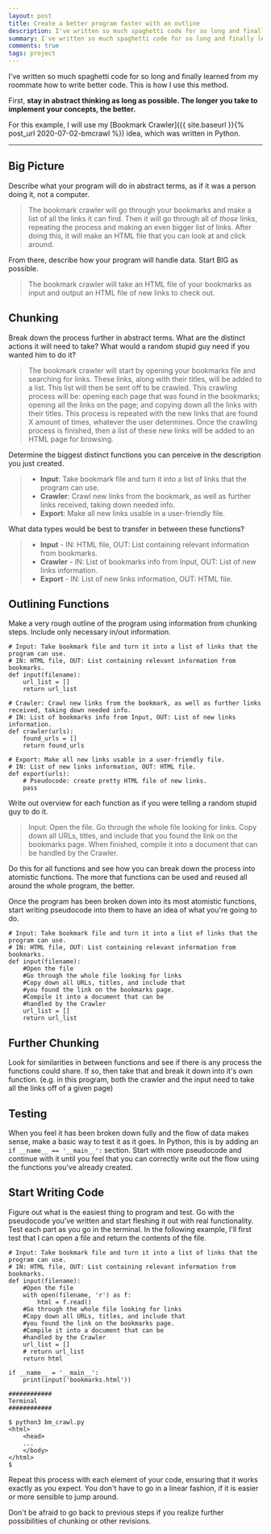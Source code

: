 ```yaml
---
layout: post
title: Create a better program faster with an outline
description: I've written so much spaghetti code for so long and finally learned from my roommate how to write better code. This is how I use this method.
summary: I've written so much spaghetti code for so long and finally learned from my roommate how to write better code. This is how I use this method.
comments: true
tags: project
---
```


I've written so much spaghetti code for so long and finally learned from my roommate how to write better code. This is how I use this method.

First, **stay in abstract thinking as long as possible. The longer you take to implement your concepts, the better.**

For this example, I will use my [Bookmark Crawler]({{ site.baseurl }}{% post_url 2020-07-02-bmcrawl %}) idea, which was written in Python.

---

Big Picture
---

Describe what your program will do in abstract terms, as if it was a person doing it, not a computer.

>The bookmark crawler will go through your bookmarks and make a list of all the links it can find. Then it will go through all of *those* links, repeating the process and making an even bigger list of links. After doing this, it will make an HTML file that you can look at and click around.

From there, describe how your program will handle data. Start BIG as possible.

>The bookmark crawler will take an HTML file of your bookmarks as input and output an HTML file of new links to check out.

Chunking
---

Break down the process further in abstract terms. What are the distinct actions it will need to take? What would a random stupid guy need if you wanted him to do it?

>The bookmark crawler will start by opening your bookmarks file and searching for links. These links, along with their titles, will be added to a list. This list will then be sent off to be crawled. This crawling process will be: opening each page that was found in the bookmarks; opening all the links on the page; and copying down all the links with their titles. This process is repeated with the new links that are found X amount of times, whatever the user determines. Once the crawling process is finished, then a list of these new links will be added to an HTML page for browsing.

Determine the biggest distinct functions you can perceive in the description you just created.

> * **Input**: Take bookmark file and turn it into a list of links that the program can use.
> * **Crawler**: Crawl new links from the bookmark, as well as further links received, taking down needed info.
> * **Export**: Make all new links usable in a user-friendly file.

What data types would be best to transfer in between these functions?

> * **Input** - IN: HTML file, OUT: List containing relevant information from bookmarks.
> * **Crawler** - IN: List of bookmarks info from Input, OUT: List of new links information.
> * **Export** - IN: List of new links information, OUT: HTML file.

Outlining Functions
---

Make a very rough outline of the program using information from chunking steps. Include only necessary in/out information.
	
```
# Input: Take bookmark file and turn it into a list of links that the program can use.
# IN: HTML file, OUT: List containing relevant information from bookmarks.
def input(filename):
	url_list = []
	return url_list
	
# Crawler: Crawl new links from the bookmark, as well as further links received, taking down needed info.
# IN: List of bookmarks info from Input, OUT: List of new links information.
def crawler(urls):
	found_urls = []
	return found_urls
	
# Export: Make all new links usable in a user-friendly file.
# IN: List of new links information, OUT: HTML file.
def export(urls):
	# Pseudocode: create pretty HTML file of new links.
	pass
```
		
Write out overview for each function as if you were telling a random stupid guy to do it.

> Input: Open the file. Go through the whole file looking for links. Copy down all URLs, titles, and include that you found the link on the bookmarks page. When finished, compile it into a document that can be handled by the Crawler.

Do this for all functions and see how you can break down the process into atomistic functions. The more that functions can be used and reused all around the whole program, the better.

Once the program has been broken down into its most atomistic functions, start writing pseudocode into them to have an idea of what you're going to do.

```
# Input: Take bookmark file and turn it into a list of links that the program can use.
# IN: HTML file, OUT: List containing relevant information from bookmarks.
def input(filename):
	#Open the file
	#Go through the whole file looking for links
	#Copy down all URLs, titles, and include that
	#you found the link on the bookmarks page.
	#Compile it into a document that can be 
	#handled by the Crawler
	url_list = []
	return url_list
```

Further Chunking
---
		
Look for similarities in between functions and see if there is any process the functions could share. If so, then take that and break it down into it's own function. (e.g. in this program, both the crawler and the input need to take all the links off of a given page)

Testing
---
When you feel it has been broken down fully and the flow of data makes sense, make a basic way to test it as it goes. In Python, this is by adding an ```if __name__ == '__main__':``` section. Start with more pseudocode and continue with it until you feel that you can correctly write out the flow using the functions you've already created.

Start Writing Code
---
Figure out what is the easiest thing to program and test. Go with the pseudocode you've written and start fleshing it out with real functionality. Test each part as you go in the terminal. In the following example, I'll first test that I can open a file and return the contents of the file.

```
# Input: Take bookmark file and turn it into a list of links that the program can use.
# IN: HTML file, OUT: List containing relevant information from bookmarks.
def input(filename):
	#Open the file
	with open(filename, 'r') as f:
		html = f.read()
	#Go through the whole file looking for links
	#Copy down all URLs, titles, and include that
	#you found the link on the bookmarks page.
	#Compile it into a document that can be 
	#handled by the Crawler
	url_list = []
	# return url_list
	return html
	
if __name__ = '__main__':
	print(input('bookmarks.html'))
	
############
Terminal
############

$ python3 bm_crawl.py
<html>
	<head>
	...
	</body>
</html>
$
```
Repeat this process with each element of your code, ensuring that it works exactly as you expect. You don't have to go in a linear fashion, if it is easier or more sensible to jump around.

Don't be afraid to go back to previous steps if you realize further possibilities of chunking or other revisions.